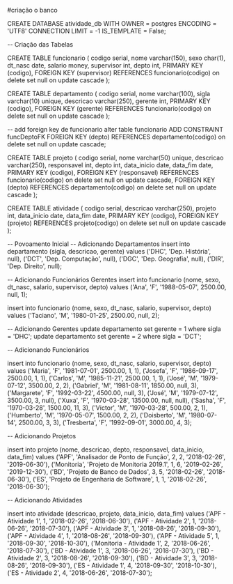  
 #criação o banco

 CREATE DATABASE atividade_db
    WITH
    OWNER = postgres
    ENCODING = 'UTF8'
    CONNECTION LIMIT = -1
    IS_TEMPLATE = False;


-- Criação das Tabelas

CREATE TABLE funcionario (
	codigo serial,
	nome varchar(150),
	sexo char(1),
	dt_nasc date,
	salario money,
	supervisor int,
	depto int,
	PRIMARY KEY (codigo),
	FOREIGN KEY (supervisor) REFERENCES funcionario(codigo) on delete set null on update cascade
);

CREATE TABLE departamento (
	codigo serial,
    nome varchar(100),
	sigla varchar(10) unique,
	descricao varchar(250),
	gerente int,
	PRIMARY KEY (codigo),
	FOREIGN KEY (gerente) REFERENCES funcionario(codigo) on delete set null on update cascade
);

-- add foreign key de funcionario
alter table funcionario ADD CONSTRAINT funcDeptoFK FOREIGN KEY (depto) REFERENCES departamento(codigo) on delete set null on update cascade;

CREATE TABLE projeto (
	codigo serial,
	nome varchar(50) unique,
	descricao varchar(250),
	responsavel int,
	depto int,
	data_inicio date,
	data_fim date,
	PRIMARY KEY (codigo),
	FOREIGN KEY (responsavel) REFERENCES funcionario(codigo) on delete set null on update cascade,
	FOREIGN KEY (depto) REFERENCES departamento(codigo) on delete set null on update cascade
);

CREATE TABLE atividade (
	codigo serial,
	descricao varchar(250),
	projeto int,
	data_inicio date,
	data_fim date,
	PRIMARY KEY (codigo),
	FOREIGN KEY (projeto) REFERENCES projeto(codigo) on delete set null on update cascade
);


-- Povoamento Inicial
-- Adicionando Departamentos
insert into departamento
(sigla, descricao, gerente) values
('DHC', 'Dep. História', null),
('DCT', 'Dep. Computação', null),
('DGC', 'Dep. Geografia', null),
('DIR', 'Dep. Direito', null);

-- Adicionando Funcionários Gerentes
insert into funcionario
(nome, sexo, dt_nasc, salario, supervisor, depto)
values ('Ana', 'F', '1988-05-07', 2500.00, null, 1);

insert into funcionario
(nome, sexo, dt_nasc, salario, supervisor, depto)
values ('Taciano', 'M', '1980-01-25', 2500.00, null, 2);

-- Adicionando Gerentes
update departamento set gerente = 1 where sigla = 'DHC';
update departamento set gerente = 2 where sigla = 'DCT';

-- Adicionando Funcionários

insert into funcionario
(nome, sexo, dt_nasc, salario, supervisor, depto)
values
('Maria', 'F', '1981-07-01', 2500.00, 1, 1),
('Josefa', 'F', '1986-09-17', 2500.00, 1, 1),
('Carlos', 'M', '1985-11-21', 2500.00, 1, 1),
('José', 'M', '1979-07-12', 3500.00, 2, 2),
('Gabriel', 'M', '1981-08-11', 1850.00, null, 3),
('Margarete', 'F', '1992-03-22', 4500.00, null, 3),
('José', 'M', '1979-07-12', 3500.00, 3, null),
('Xuxa', 'F', '1970-03-28', 13500.00, null, null),
('Sasha', 'F', '1970-03-28', 1500.00, 11, 3),
('Victor', 'M', '1970-03-28', 500.00, 2, 1),
('Humberto', 'M', '1970-05-07', 1500.00, 2, 2),
('Doisberto', 'M', '1980-07-14', 2500.00, 3, 3),
('Tresberta', 'F', '1992-09-01', 3000.00, 4, 3);

-- Adicionando Projetos

insert into projeto
(nome, descricao, depto, responsavel, data_inicio, data_fim)
values
('APF', 'Analisador de Ponto de Função', 2, 2, '2018-02-26', '2019-06-30'),
('Monitoria', 'Projeto de Monitoria 2019.1', 1, 6, '2019-02-26', '2019-12-30'),
('BD', 'Projeto de Banco de Dados', 3, 5, '2018-02-26', '2018-06-30'),
('ES', 'Projeto de Engenharia de Software', 1, 1, '2018-02-26', '2018-06-30');

-- Adicionando Atividades

insert into atividade
(descricao, projeto, data_inicio, data_fim)
values
('APF - Atividade 1', 1, '2018-02-26', '2018-06-30'),
('APF - Atividade 2', 1, '2018-06-26', '2018-07-30'),
('APF - Atividade 3', 1, '2018-08-26', '2018-09-30'),
('APF - Atividade 4', 1, '2018-08-26', '2018-09-30'),
('APF - Atividade 5', 1, '2018-09-30', '2018-10-30'),
('Monitoria - Atividade 1', 2, '2018-06-26', '2018-07-30'),
('BD - Atividade 1', 3, '2018-06-26', '2018-07-30'),
('BD - Atividade 2', 3, '2018-08-26', '2018-09-30'),
('BD - Atividade 3', 3, '2018-08-26', '2018-09-30'),
('ES - Atividade 1', 4, '2018-09-30', '2018-10-30'),
('ES - Atividade 2', 4, '2018-06-26', '2018-07-30');